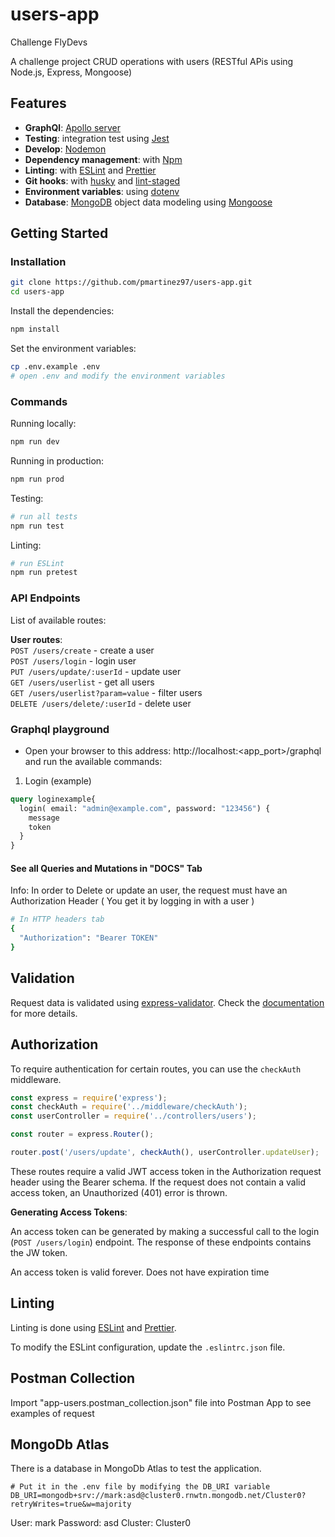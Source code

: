 # users-app
Challenge FlyDevs

A challenge project
CRUD operations with users
(RESTful APis using Node.js, Express, Mongoose)

## Features
- **GraphQl**: [Apollo server](https://www.apollographql.com/docs/apollo-server/v1/)
- **Testing**: integration test using [Jest](https://jestjs.io)
- **Develop**: [Nodemon](https://nodemon.io/)
- **Dependency management**: with [Npm](https://docs.npmjs.com/about-npm/)
- **Linting**: with [ESLint](https://eslint.org) and [Prettier](https://prettier.io)
- **Git hooks**: with [husky](https://github.com/typicode/husky) and [lint-staged](https://github.com/okonet/lint-staged)
- **Environment variables**: using [dotenv](https://github.com/motdotla/dotenv)
- **Database**: [MongoDB](https://www.mongodb.com) object data modeling using [Mongoose](https://mongoosejs.com)

## Getting Started
### Installation

```bash
git clone https://github.com/pmartinez97/users-app.git
cd users-app
```

Install the dependencies:

```bash
npm install
```

Set the environment variables:
```bash
cp .env.example .env
# open .env and modify the environment variables
```

### Commands

Running locally:

```bash
npm run dev
```

Running in production:

```bash
npm run prod
```

Testing:

```bash
# run all tests
npm run test
```

Linting:

```bash
# run ESLint
npm run pretest
```

### API Endpoints

List of available routes:

**User routes**:\
`POST /users/create` - create a user\
`POST /users/login` - login user\
`PUT /users/update/:userId` - update user\
`GET /users/userlist` - get all users\
`GET /users/userlist?param=value` - filter users\
`DELETE /users/delete/:userId` - delete user

### Graphql playground
- Open your browser to this address: http://localhost:<app_port>/graphql and run the available commands:
1. Login (example)
```graphQL
query loginexample{
  login( email: "admin@example.com", password: "123456") {
    message
    token
  }
}
```

#### See all Queries and Mutations in "DOCS" Tab

Info: In order to Delete or update an user, the request must have an  Authorization Header ( You get it by logging in with a user )
```bash
# In HTTP headers tab
{
  "Authorization": "Bearer TOKEN"
}
```

## Validation

Request data is validated using [express-validator](https://express-validator.github.io). Check the [documentation](https://express-validator.github.io/docs/index.html) for more details.

## Authorization

To require authentication for certain routes, you can use the `checkAuth` middleware.

```javascript
const express = require('express');
const checkAuth = require('../middleware/checkAuth');
const userController = require('../controllers/users');

const router = express.Router();

router.post('/users/update', checkAuth(), userController.updateUser);
```

These routes require a valid JWT access token in the Authorization request header using the Bearer schema. If the request does not contain a valid access token, an Unauthorized (401) error is thrown.

**Generating Access Tokens**:

An access token can be generated by making a successful call to the login (`POST /users/login`) endpoint. The response of these endpoints contains the JW token.

An access token is valid forever. Does not have expiration time

## Linting

Linting is done using [ESLint](https://eslint.org/) and [Prettier](https://prettier.io).

To modify the ESLint configuration, update the `.eslintrc.json` file.

## Postman Collection

Import "app-users.postman_collection.json" file into Postman App to see examples of request

## MongoDb Atlas

There is a database in MongoDb Atlas to test the application.

```
# Put it in the .env file by modifying the DB_URI variable
DB_URI=mongodb+srv://mark:asd@cluster0.rnwtn.mongodb.net/Cluster0?retryWrites=true&w=majority
```

User: mark
Password: asd
Cluster: Cluster0
